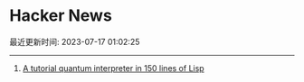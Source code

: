 # Hacker News

最近更新时间: 2023-07-17 01:02:25

--- 
1. [A tutorial quantum interpreter in 150 lines of Lisp](https://www.stylewarning.com/posts/quantum-interpreter/) 
